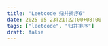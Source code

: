 ```yaml
---
title: "Leetcode 归并排序6"
date: 2025-05-23T21:22:00+08:00
tags: ["leetcode", "归并排序"]
draft: false
---
```


